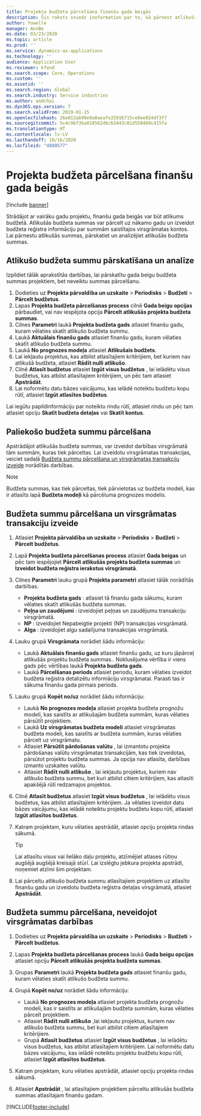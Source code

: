 ```yaml
---
title: Projekta budžeta pārcelšana finanšu gada beigās
description: Šis raksts sniedz inoformation par to, kā pārnest atlikušās budžeta summas uz nākamajiem gadiem un izveidot budžeta reģistra detaļas.
author: Yowelle
manager: AnnBe
ms.date: 03/23/2020
ms.topic: article
ms.prod: ''
ms.service: dynamics-ax-applications
ms.technology: ''
audience: Application User
ms.reviewer: kfend
ms.search.scope: Core, Operations
ms.custom: ''
ms.assetid: ''
ms.search.region: Global
ms.search.industry: Service industries
ms.author: andchoi
ms.dyn365.ops.version: 7
ms.search.validFrom: 2019-01-15
ms.openlocfilehash: 26e013ab99e9a0aeafe25916715ce0ee024df3f7
ms.sourcegitcommit: 5c4c9bf3ba018562d6cb3443c01d550489c415fa
ms.translationtype: HT
ms.contentlocale: lv-LV
ms.lasthandoff: 10/16/2020
ms.locfileid: "4080577"
---
```

# <a name="transfer-project-budgets-at-fiscal-year-end"></a>Projekta budžeta pārcelšana finanšu gada beigās

[!include [banner](../includes/banner.md)]

Strādājot ar vairāku gadu projektu, finanšu gada beigās var būt atlikums budžetā. Atlikušās budžeta summas var pārcelt uz nākamo gadu un izveidot budžeta reģistra informāciju par summām saistītajos virsgrāmatas kontos. Lai pārnestu atlikušās summas, pārskatiet un analizējiet atlikušās budžeta summas.

## <a name="review-and-analyze-remaining-budget-amounts"></a>Atlikušo budžeta summu pārskatīšana un analīze

Izpildiet tālāk aprakstītās darbības, lai pārskatītu gada beigu budžeta summas projektiem, bet neveiktu summas pārcelšanu.

1. Dodieties uz **Projekta pārvaldība un uzskaite** > **Periodisks** > **Budžeti** > **Pārcelt budžetus**. 
2. Lapas **Projekta budžeta pārcelšanas process** cilnē **Gada beigu opcijas** pārbaudiet, vai nav iespējota opcija **Pārcelt atlikušās projekta budžeta summas**.
3. Cilnes **Parametri** laukā **Projekta budžeta gads** atlasiet finanšu gadu, kuram vēlaties skatīt atlikušo budžeta summu. 
4. Laukā **Aktuālais finanšu gads** atlasiet finanšu gadu, kuram vēlaties skatīt atlikušo budžeta summu. 
5. Laukā **No prognozes modeļa** atlasiet **Atlikušais budžets**. 
6. Lai iekļautu projektus, kas atbilst atlasītajiem kritērijiem, bet kuriem nav atlikušā budžeta, atlasiet **Rādīt nulli atlikušo**.  
7. Cilnē **Atlasīt budžetus** atlasiet **Izgūt visus budžetus** , lai ielādētu visus budžetus, kas atbilst atlasītajiem kritērijiem, un pēc tam atlasiet **Apstrādāt**. 
8. Lai noformētu datu bāzes vaicājumu, kas ielādē noteiktu budžetu kopu rūtī, atlasiet **Izgūt atlasītos budžetus**.

Lai iegūtu papildinformāciju par noteiktu rindu rūtī, atlasiet rindu un pēc tam atlasiet opciju **Skatīt budžeta detaļas** vai **Skatīt kontus**.

## <a name="carry-forward-remaining-budget-amounts"></a>Paliekošo budžeta summu pārcelšana 

Apstrādājot atlikušās budžeta summas, var izveidot darbības virsgrāmatā tām summām, kuras tiek pārceltas. Lai izveidotu virsgrāmatas transakcijas, veiciet sadaļā [Budžeta summu pārcelšana un virsgrāmatas transakciju izveide](#carry-forward) norādītās darbības. 

> [!NOTE]
> Budžeta summas, kas tiek pārceltas, tiek pārvietotas uz budžeta modeli, kas ir atlasīts lapā **Budžeta modeļi** kā pārcēluma prognozes modelis.  

## <a name="carry-forward-budget-amounts-and-create-general-ledger-transactions"></a><a name="carry-forward"></a>Budžeta summu pārcelšana un virsgrāmatas transakciju izveide

1.  Atlasiet **Projekta pārvaldība un uzskaite** > **Periodisks** > **Budžeti** > **Pārcelt budžetus**. 
2. Lapā **Projekta budžeta pārcelšanas process** atlasiet **Gada beigas** un pēc tam iespējojiet **Pārcelt atlikušās projekta budžeta summas** un **Izveidot budžeta reģistra ierakstus virsgrāmatā**. 
3. Cilnes **Parametri** lauku grupā **Projekta parametri** atlasiet tālāk norādītās darbības.

   - **Projekta budžeta gads** : atlasiet tā finanšu gada sākumu, kuram vēlaties skatīt atlikušās budžeta summas. 
   - **Peļņa un zaudējumi** : izveidojiet peļņas un zaudējumu transakciju virsgrāmatā. 
   -  **NP** : izveidojiet Nepabeigtie projekti (NP) transakcijas virsgrāmatā.
   -  **Alga** : izveidojiet algu sadalījuma transakcijas virsgrāmatā. 

5. Lauku grupā **Virsgrāmata** norādiet šādu informāciju: 

   - Laukā **Aktuālais finanšu gads** atlasiet finanšu gadu, uz kuru jāpārceļ atlikušās projektu budžeta summas.. Noklusējuma vērtība ir viens gads pēc vērtības laukā **Projekta budžeta gads**.
   -  Laukā **Pārcelšanas periods** atlasiet periodu, kuram vēlaties izveidot budžeta reģistra detalizētu informāciju virsgrāmatai. Parasti tas ir sākuma finanšu gada pirmais periods.

6. Lauku grupā **Kopēt no/uz** norādiet šādu informāciju:

   - Laukā **No prognozes modeļa** atlasiet projekta budžeta prognožu modeli, kas saistīts ar atlikušajām budžeta summām, kuras vēlaties pārsūtīt projektiem. 
   - Laukā **Uz virsgrāmatas budžeta modeli** atlasiet virsgrāmatas budžeta modeli, kas saistīts ar budžeta summām, kuras vēlaties pārcelt uz virsgrāmatu. 
   -  Atlasiet **Pārsūtīt pārdošanas valūtu** , lai izmantotu projekta pārdošanas valūtu virsgrāmatas transakcijām, kas tiek izveidotas, pārsūtot projektu budžeta summas. Ja opcija nav atlasīta, darbības izmanto uzskaites valūtu. 
   -  Atlasiet **Rādīt nulli atlikušo** , lai iekļautu projektus, kuriem nav atlikušo budžeta summu, bet kuri atbilst citiem kritērijiem, kas atlasīti apakšējā rūtī redzamajos projektos.

7. Cilnē **Atlasīt budžetus** atlasiet **Izgūt visus budžetus** , lai ielādētu visus budžetus, kas atbilst atlasītajiem kritērijiem. Ja vēlaties izveidot datu bāzes vaicājumu, kas ielādē noteiktu projektu budžetu kopu rūtī, atlasiet **Izgūt atlasītos budžetus**.
8. Katram projektam, kuru vēlaties apstrādāt, atlasiet opciju projekta rindas sākumā.

    > [!TIP]
    > Lai atlasītu visus vai lielāko daļu projektu, atzīmējiet atlases rūtiņu augšējā augšējā kreisajā stūrī. Lai izslēgtu jebkura projekta apstrādi, noņemiet atzīmi šim projektam.

9. Lai pārceltu atlikušo budžeta summu atlasītajiem projektiem uz atlasīto finanšu gadu un izveidotu budžeta reģistra detaļas virsgrāmatā, atlasiet **Apstrādāt**.

## <a name="carry-forward-budget-amounts-without-creating-general-ledger-transactions"></a>Budžeta summu pārcelšana, neveidojot virsgrāmatas darbības

1. Dodieties uz **Projekta pārvaldība un uzskaite** > **Periodisks** > **Budžeti** > **Pārcelt budžetus**.
2. Lapas **Projekta budžeta pārcelšanas process** laukā **Gada beigu opcijas** atlasiet opciju **Pārcelt atlikušās projekta budžeta summas**.
3. Grupas **Parametri** laukā **Projekta budžeta gads** atlasiet finanšu gadu, kuram vēlaties skatīt atlikušo budžeta summu.
4. Grupā **Kopēt no/uz** norādiet šādu informāciju:

   - Laukā **No prognozes modeļa** atlasiet projekta budžeta prognožu modeli, kas ir saistīts ar atlikušajām budžeta summām, kuras vēlaties pārcelt projektiem. 
   - Atlasiet **Rādīt nulli atlikušo** ,lai iekļautu projektus, kuriem nav atlikušo budžeta summu, bet kuri atbilst citiem atlasītajiem kritērijiem.
   - Grupā **Atlasīt budžetus** atlasiet **Izgūt visus budžetus** , lai ielādētu visus budžetus, kas atbilst atlasītajiem kritērijiem. Lai noformētu datu bāzes vaicājumu, kas ielādē noteiktu projektu budžetu kopu rūtī, atlasiet **Izgūt atlasītos budžetus**.

5. Katram projektam, kuru vēlaties apstrādāt, atlasiet opciju projekta rindas sākumā. 
6. Atlasiet **Apstrādāt** , lai atlasītajiem projektiem pārceltu atlikušās budžeta summas atlasītajam finanšu gadam.



[!INCLUDE[footer-include](../includes/footer-banner.md)]